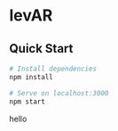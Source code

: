 # levAR

## Quick Start

```bash
# Install dependencies
npm install

# Serve on localhost:3000
npm start
```




hello